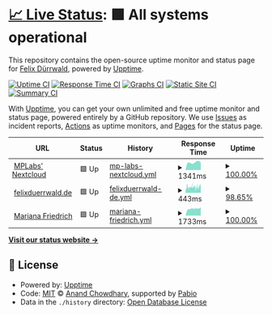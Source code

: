 # [📈 Live Status](https://status.mplabs.cloud): <!--live status--> **🟩 All systems operational**

This repository contains the open-source uptime monitor and status page for [Felix Dürrwald](https://www.mplabs.de/), powered by [Upptime](https://github.com/upptime/upptime).

[![Uptime CI](https://github.com/mplabs/upptime/workflows/Uptime%20CI/badge.svg)](https://github.com/mplabs/upptime/actions?query=workflow%3A%22Uptime+CI%22)
[![Response Time CI](https://github.com/mplabs/upptime/workflows/Response%20Time%20CI/badge.svg)](https://github.com/mplabs/upptime/actions?query=workflow%3A%22Response+Time+CI%22)
[![Graphs CI](https://github.com/mplabs/upptime/workflows/Graphs%20CI/badge.svg)](https://github.com/mplabs/upptime/actions?query=workflow%3A%22Graphs+CI%22)
[![Static Site CI](https://github.com/mplabs/upptime/workflows/Static%20Site%20CI/badge.svg)](https://github.com/mplabs/upptime/actions?query=workflow%3A%22Static+Site+CI%22)
[![Summary CI](https://github.com/mplabs/upptime/workflows/Summary%20CI/badge.svg)](https://github.com/mplabs/upptime/actions?query=workflow%3A%22Summary+CI%22)

With [Upptime](https://upptime.js.org), you can get your own unlimited and free uptime monitor and status page, powered entirely by a GitHub repository. We use [Issues](https://github.com/mplabs/upptime/issues) as incident reports, [Actions](https://github.com/mplabs/upptime/actions) as uptime monitors, and [Pages](https://status.mplabs.cloud) for the status page.

<!--start: status pages-->
<!-- This summary is generated by Upptime (https://github.com/upptime/upptime) -->
<!-- Do not edit this manually, your changes will be overwritten -->
<!-- prettier-ignore -->
| URL | Status | History | Response Time | Uptime |
| --- | ------ | ------- | ------------- | ------ |
| <img alt="" src="https://icons.duckduckgo.com/ip3/nextcloud.mplabs.cloud.ico" height="13"> [MPLabs' Nextcloud](https://nextcloud.mplabs.cloud) | 🟩 Up | [mp-labs-nextcloud.yml](https://github.com/mplabs/upptime/commits/HEAD/history/mp-labs-nextcloud.yml) | <details><summary><img alt="Response time graph" src="./graphs/mp-labs-nextcloud/response-time-week.png" height="20"> 1341ms</summary><br><a href="https://status.mplabs.cloud/history/mp-labs-nextcloud"><img alt="Response time 1165" src="https://img.shields.io/endpoint?url=https%3A%2F%2Fraw.githubusercontent.com%2Fmplabs%2Fupptime%2FHEAD%2Fapi%2Fmp-labs-nextcloud%2Fresponse-time.json"></a><br><a href="https://status.mplabs.cloud/history/mp-labs-nextcloud"><img alt="24-hour response time 1308" src="https://img.shields.io/endpoint?url=https%3A%2F%2Fraw.githubusercontent.com%2Fmplabs%2Fupptime%2FHEAD%2Fapi%2Fmp-labs-nextcloud%2Fresponse-time-day.json"></a><br><a href="https://status.mplabs.cloud/history/mp-labs-nextcloud"><img alt="7-day response time 1341" src="https://img.shields.io/endpoint?url=https%3A%2F%2Fraw.githubusercontent.com%2Fmplabs%2Fupptime%2FHEAD%2Fapi%2Fmp-labs-nextcloud%2Fresponse-time-week.json"></a><br><a href="https://status.mplabs.cloud/history/mp-labs-nextcloud"><img alt="30-day response time 1373" src="https://img.shields.io/endpoint?url=https%3A%2F%2Fraw.githubusercontent.com%2Fmplabs%2Fupptime%2FHEAD%2Fapi%2Fmp-labs-nextcloud%2Fresponse-time-month.json"></a><br><a href="https://status.mplabs.cloud/history/mp-labs-nextcloud"><img alt="1-year response time 1165" src="https://img.shields.io/endpoint?url=https%3A%2F%2Fraw.githubusercontent.com%2Fmplabs%2Fupptime%2FHEAD%2Fapi%2Fmp-labs-nextcloud%2Fresponse-time-year.json"></a></details> | <details><summary><a href="https://status.mplabs.cloud/history/mp-labs-nextcloud">100.00%</a></summary><a href="https://status.mplabs.cloud/history/mp-labs-nextcloud"><img alt="All-time uptime 99.82%" src="https://img.shields.io/endpoint?url=https%3A%2F%2Fraw.githubusercontent.com%2Fmplabs%2Fupptime%2FHEAD%2Fapi%2Fmp-labs-nextcloud%2Fuptime.json"></a><br><a href="https://status.mplabs.cloud/history/mp-labs-nextcloud"><img alt="24-hour uptime 100.00%" src="https://img.shields.io/endpoint?url=https%3A%2F%2Fraw.githubusercontent.com%2Fmplabs%2Fupptime%2FHEAD%2Fapi%2Fmp-labs-nextcloud%2Fuptime-day.json"></a><br><a href="https://status.mplabs.cloud/history/mp-labs-nextcloud"><img alt="7-day uptime 100.00%" src="https://img.shields.io/endpoint?url=https%3A%2F%2Fraw.githubusercontent.com%2Fmplabs%2Fupptime%2FHEAD%2Fapi%2Fmp-labs-nextcloud%2Fuptime-week.json"></a><br><a href="https://status.mplabs.cloud/history/mp-labs-nextcloud"><img alt="30-day uptime 100.00%" src="https://img.shields.io/endpoint?url=https%3A%2F%2Fraw.githubusercontent.com%2Fmplabs%2Fupptime%2FHEAD%2Fapi%2Fmp-labs-nextcloud%2Fuptime-month.json"></a><br><a href="https://status.mplabs.cloud/history/mp-labs-nextcloud"><img alt="1-year uptime 99.82%" src="https://img.shields.io/endpoint?url=https%3A%2F%2Fraw.githubusercontent.com%2Fmplabs%2Fupptime%2FHEAD%2Fapi%2Fmp-labs-nextcloud%2Fuptime-year.json"></a></details>
| <img alt="" src="https://icons.duckduckgo.com/ip3/www.felixduerrwald.de.ico" height="13"> [felixduerrwald.de](https://www.felixduerrwald.de) | 🟩 Up | [felixduerrwald-de.yml](https://github.com/mplabs/upptime/commits/HEAD/history/felixduerrwald-de.yml) | <details><summary><img alt="Response time graph" src="./graphs/felixduerrwald-de/response-time-week.png" height="20"> 443ms</summary><br><a href="https://status.mplabs.cloud/history/felixduerrwald-de"><img alt="Response time 546" src="https://img.shields.io/endpoint?url=https%3A%2F%2Fraw.githubusercontent.com%2Fmplabs%2Fupptime%2FHEAD%2Fapi%2Ffelixduerrwald-de%2Fresponse-time.json"></a><br><a href="https://status.mplabs.cloud/history/felixduerrwald-de"><img alt="24-hour response time 598" src="https://img.shields.io/endpoint?url=https%3A%2F%2Fraw.githubusercontent.com%2Fmplabs%2Fupptime%2FHEAD%2Fapi%2Ffelixduerrwald-de%2Fresponse-time-day.json"></a><br><a href="https://status.mplabs.cloud/history/felixduerrwald-de"><img alt="7-day response time 443" src="https://img.shields.io/endpoint?url=https%3A%2F%2Fraw.githubusercontent.com%2Fmplabs%2Fupptime%2FHEAD%2Fapi%2Ffelixduerrwald-de%2Fresponse-time-week.json"></a><br><a href="https://status.mplabs.cloud/history/felixduerrwald-de"><img alt="30-day response time 437" src="https://img.shields.io/endpoint?url=https%3A%2F%2Fraw.githubusercontent.com%2Fmplabs%2Fupptime%2FHEAD%2Fapi%2Ffelixduerrwald-de%2Fresponse-time-month.json"></a><br><a href="https://status.mplabs.cloud/history/felixduerrwald-de"><img alt="1-year response time 546" src="https://img.shields.io/endpoint?url=https%3A%2F%2Fraw.githubusercontent.com%2Fmplabs%2Fupptime%2FHEAD%2Fapi%2Ffelixduerrwald-de%2Fresponse-time-year.json"></a></details> | <details><summary><a href="https://status.mplabs.cloud/history/felixduerrwald-de">98.65%</a></summary><a href="https://status.mplabs.cloud/history/felixduerrwald-de"><img alt="All-time uptime 0.00%" src="https://img.shields.io/endpoint?url=https%3A%2F%2Fraw.githubusercontent.com%2Fmplabs%2Fupptime%2FHEAD%2Fapi%2Ffelixduerrwald-de%2Fuptime.json"></a><br><a href="https://status.mplabs.cloud/history/felixduerrwald-de"><img alt="24-hour uptime 100.00%" src="https://img.shields.io/endpoint?url=https%3A%2F%2Fraw.githubusercontent.com%2Fmplabs%2Fupptime%2FHEAD%2Fapi%2Ffelixduerrwald-de%2Fuptime-day.json"></a><br><a href="https://status.mplabs.cloud/history/felixduerrwald-de"><img alt="7-day uptime 98.65%" src="https://img.shields.io/endpoint?url=https%3A%2F%2Fraw.githubusercontent.com%2Fmplabs%2Fupptime%2FHEAD%2Fapi%2Ffelixduerrwald-de%2Fuptime-week.json"></a><br><a href="https://status.mplabs.cloud/history/felixduerrwald-de"><img alt="30-day uptime 98.59%" src="https://img.shields.io/endpoint?url=https%3A%2F%2Fraw.githubusercontent.com%2Fmplabs%2Fupptime%2FHEAD%2Fapi%2Ffelixduerrwald-de%2Fuptime-month.json"></a><br><a href="https://status.mplabs.cloud/history/felixduerrwald-de"><img alt="1-year uptime 0.00%" src="https://img.shields.io/endpoint?url=https%3A%2F%2Fraw.githubusercontent.com%2Fmplabs%2Fupptime%2FHEAD%2Fapi%2Ffelixduerrwald-de%2Fuptime-year.json"></a></details>
| <img alt="" src="https://icons.duckduckgo.com/ip3/www.mariana-friedri.ch.ico" height="13"> [Mariana Friedrich](https://www.mariana-friedri.ch) | 🟩 Up | [mariana-friedrich.yml](https://github.com/mplabs/upptime/commits/HEAD/history/mariana-friedrich.yml) | <details><summary><img alt="Response time graph" src="./graphs/mariana-friedrich/response-time-week.png" height="20"> 1733ms</summary><br><a href="https://status.mplabs.cloud/history/mariana-friedrich"><img alt="Response time 1504" src="https://img.shields.io/endpoint?url=https%3A%2F%2Fraw.githubusercontent.com%2Fmplabs%2Fupptime%2FHEAD%2Fapi%2Fmariana-friedrich%2Fresponse-time.json"></a><br><a href="https://status.mplabs.cloud/history/mariana-friedrich"><img alt="24-hour response time 1643" src="https://img.shields.io/endpoint?url=https%3A%2F%2Fraw.githubusercontent.com%2Fmplabs%2Fupptime%2FHEAD%2Fapi%2Fmariana-friedrich%2Fresponse-time-day.json"></a><br><a href="https://status.mplabs.cloud/history/mariana-friedrich"><img alt="7-day response time 1733" src="https://img.shields.io/endpoint?url=https%3A%2F%2Fraw.githubusercontent.com%2Fmplabs%2Fupptime%2FHEAD%2Fapi%2Fmariana-friedrich%2Fresponse-time-week.json"></a><br><a href="https://status.mplabs.cloud/history/mariana-friedrich"><img alt="30-day response time 1941" src="https://img.shields.io/endpoint?url=https%3A%2F%2Fraw.githubusercontent.com%2Fmplabs%2Fupptime%2FHEAD%2Fapi%2Fmariana-friedrich%2Fresponse-time-month.json"></a><br><a href="https://status.mplabs.cloud/history/mariana-friedrich"><img alt="1-year response time 1504" src="https://img.shields.io/endpoint?url=https%3A%2F%2Fraw.githubusercontent.com%2Fmplabs%2Fupptime%2FHEAD%2Fapi%2Fmariana-friedrich%2Fresponse-time-year.json"></a></details> | <details><summary><a href="https://status.mplabs.cloud/history/mariana-friedrich">100.00%</a></summary><a href="https://status.mplabs.cloud/history/mariana-friedrich"><img alt="All-time uptime 98.69%" src="https://img.shields.io/endpoint?url=https%3A%2F%2Fraw.githubusercontent.com%2Fmplabs%2Fupptime%2FHEAD%2Fapi%2Fmariana-friedrich%2Fuptime.json"></a><br><a href="https://status.mplabs.cloud/history/mariana-friedrich"><img alt="24-hour uptime 100.00%" src="https://img.shields.io/endpoint?url=https%3A%2F%2Fraw.githubusercontent.com%2Fmplabs%2Fupptime%2FHEAD%2Fapi%2Fmariana-friedrich%2Fuptime-day.json"></a><br><a href="https://status.mplabs.cloud/history/mariana-friedrich"><img alt="7-day uptime 100.00%" src="https://img.shields.io/endpoint?url=https%3A%2F%2Fraw.githubusercontent.com%2Fmplabs%2Fupptime%2FHEAD%2Fapi%2Fmariana-friedrich%2Fuptime-week.json"></a><br><a href="https://status.mplabs.cloud/history/mariana-friedrich"><img alt="30-day uptime 100.00%" src="https://img.shields.io/endpoint?url=https%3A%2F%2Fraw.githubusercontent.com%2Fmplabs%2Fupptime%2FHEAD%2Fapi%2Fmariana-friedrich%2Fuptime-month.json"></a><br><a href="https://status.mplabs.cloud/history/mariana-friedrich"><img alt="1-year uptime 98.69%" src="https://img.shields.io/endpoint?url=https%3A%2F%2Fraw.githubusercontent.com%2Fmplabs%2Fupptime%2FHEAD%2Fapi%2Fmariana-friedrich%2Fuptime-year.json"></a></details>

<!--end: status pages-->

[**Visit our status website →**](https://status.mplabs.cloud)

## 📄 License

- Powered by: [Upptime](https://github.com/upptime/upptime)
- Code: [MIT](./LICENSE) © [Anand Chowdhary](https://anandchowdhary.com), supported by [Pabio](https://pabio.com)
- Data in the `./history` directory: [Open Database License](https://opendatacommons.org/licenses/odbl/1-0/)
